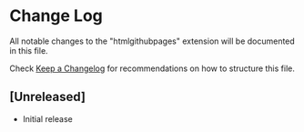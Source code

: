 # Change Log

All notable changes to the "htmlgithubpages" extension will be documented in this file.

Check [Keep a Changelog](http://keepachangelog.com/) for recommendations on how to structure this file.

## [Unreleased]

- Initial release